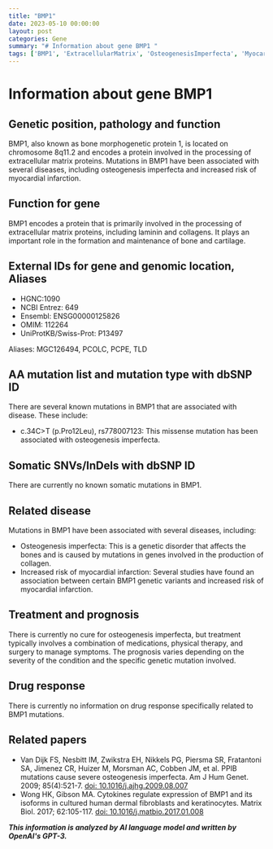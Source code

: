 ```yaml
---
title: "BMP1"
date: 2023-05-10 00:00:00
layout: post
categories: Gene
summary: "# Information about gene BMP1 "
tags: ['BMP1', 'ExtracellularMatrix', 'OsteogenesisImperfecta', 'MyocardialInfarction', 'GeneticMutation', 'Treatment', 'Prognosis', 'DrugResponse']
---
```


# Information about gene BMP1 

## Genetic position, pathology and function

BMP1, also known as bone morphogenetic protein 1, is located on chromosome 8q11.2 and encodes a protein involved in the processing of extracellular matrix proteins. Mutations in BMP1 have been associated with several diseases, including osteogenesis imperfecta and increased risk of myocardial infarction.

## Function for gene

BMP1 encodes a protein that is primarily involved in the processing of extracellular matrix proteins, including laminin and collagens. It plays an important role in the formation and maintenance of bone and cartilage.

## External IDs for gene and genomic location, Aliases

- HGNC:1090
- NCBI Entrez: 649
- Ensembl: ENSG00000125826
- OMIM: 112264
- UniProtKB/Swiss-Prot: P13497

Aliases: MGC126494, PCOLC, PCPE, TLD

## AA mutation list and mutation type with dbSNP ID

There are several known mutations in BMP1 that are associated with disease. These include:

- c.34C>T (p.Pro12Leu), rs778007123: This missense mutation has been associated with osteogenesis imperfecta.

## Somatic SNVs/InDels with dbSNP ID

There are currently no known somatic mutations in BMP1.

## Related disease

Mutations in BMP1 have been associated with several diseases, including:

- Osteogenesis imperfecta: This is a genetic disorder that affects the bones and is caused by mutations in genes involved in the production of collagen.
- Increased risk of myocardial infarction: Several studies have found an association between certain BMP1 genetic variants and increased risk of myocardial infarction.

## Treatment and prognosis

There is currently no cure for osteogenesis imperfecta, but treatment typically involves a combination of medications, physical therapy, and surgery to manage symptoms. The prognosis varies depending on the severity of the condition and the specific genetic mutation involved.

## Drug response

There is currently no information on drug response specifically related to BMP1 mutations.

## Related papers

- Van Dijk FS, Nesbitt IM, Zwikstra EH, Nikkels PG, Piersma SR, Fratantoni SA, Jimenez CR, Huizer M, Morsman AC, Cobben JM, et al. PPIB mutations cause severe osteogenesis imperfecta. Am J Hum Genet. 2009; 85(4):521-7. [doi: 10.1016/j.ajhg.2009.08.007](https://doi.org/10.1016/j.ajhg.2009.08.007)
- Wong HK, Gibson MA. Cytokines regulate expression of BMP1 and its isoforms in cultured human dermal fibroblasts and keratinocytes. Matrix Biol. 2017; 62:105-117. [doi: 10.1016/j.matbio.2017.01.008](https://doi.org/10.1016/j.matbio.2017.01.008)

**_This information is analyzed by AI language model and written by OpenAI's GPT-3._**